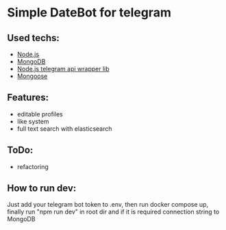 # Simple DateBot for telegram

## Used techs:

- [Node.js](https://nodejs.org/en/)
- [MongoDB](https://mongoosejs.com/)
- [Node.js telegram api wrapper lib](https://github.com/yagop/node-telegram-bot-api)
- [Mongoose](https://mongoosejs.com/)

## Features:

- editable profiles
- like system
- full text search with elasticsearch
## ToDo:

- refactoring

## How to run dev:

Just add your telegram bot token to .env, then run
docker compose up, finally run "npm run dev" in root dir and if it is required connection string to MongoDB